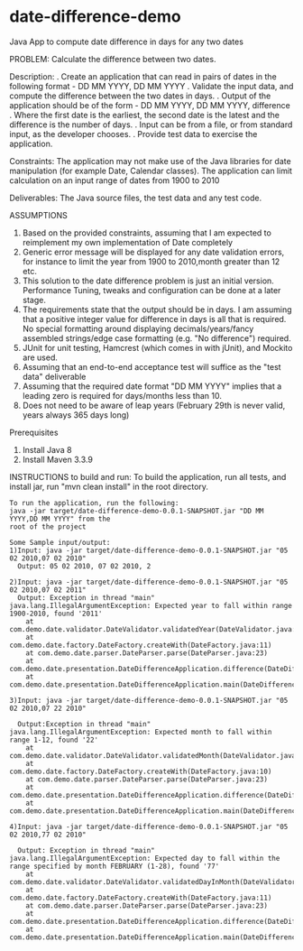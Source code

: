 # date-difference-demo
Java App to compute date difference in days for any two dates

PROBLEM: Calculate the difference between two dates.

Description:
. Create an application that can read in pairs of dates in the following format -
		DD MM YYYY, DD MM YYYY
. Validate the input data, and compute the difference between the two dates in days.
. Output of the application should be of the form -
		DD MM YYYY, DD MM YYYY, difference
. Where the first date is the earliest, the second date is the latest and the difference is the number of days.
. Input can be from a file, or from standard input, as the developer chooses.
. Provide test data to exercise the application.

Constraints:
The application may not make use of the Java libraries for date manipulation (for example Date, Calendar classes).
The application can limit calculation on an input range of dates from 1900 to 2010

Deliverables:
The Java source files, the test data and any test code.


ASSUMPTIONS

1. Based on the provided constraints, assuming that I am expected to reimplement my own implementation of Date completely
2. Generic error message will be displayed for any date validation errors, for instance to limit the year 
from 1900 to 2010,month greater than 12 etc.
3. This solution to the date difference problem is just an initial version. Performance Tuning, tweaks and configuration
can be done at a later stage.
4. The requirements state that the output should be in days. I am assuming that a positive integer value for
difference in days is all that is required. No special formatting around displaying decimals/years/fancy assembled
strings/edge case formatting (e.g. "No difference") required.
5. JUnit for unit testing, Hamcrest (which comes in with jUnit), and Mockito are used.
6. Assuming that an end-to-end acceptance test will suffice as the "test data" deliverable
7. Assuming that the required date format "DD MM YYYY" implies that a leading zero is required for days/months less
than 10.
8. Does not need to be aware of leap years (February 29th is never valid, years always 365 days long)

Prerequisites

1. Install Java 8
2. Install Maven 3.3.9

INSTRUCTIONS to build and run:
    To build the application, run all tests, and install jar, run "mvn clean install" 
    in the root directory.

    To run the application, run the following:
    java -jar target/date-difference-demo-0.0.1-SNAPSHOT.jar "DD MM YYYY,DD MM YYYY" from the 
    root of the project

    Some Sample input/output:
    1)Input: java -jar target/date-difference-demo-0.0.1-SNAPSHOT.jar "05 02 2010,07 02 2010"
      Output: 05 02 2010, 07 02 2010, 2

    2)Input: java -jar target/date-difference-demo-0.0.1-SNAPSHOT.jar "05 02 2010,07 02 2011"
      Output: Exception in thread "main" java.lang.IllegalArgumentException: Expected year to fall within range 1900-2010, found '2011'
        at com.demo.date.validator.DateValidator.validatedYear(DateValidator.java:43)
        at com.demo.date.factory.DateFactory.createWith(DateFactory.java:11)
        at com.demo.date.parser.DateParser.parse(DateParser.java:23)
        at com.demo.date.presentation.DateDifferenceApplication.difference(DateDifferenceApplication.java:30)
        at com.demo.date.presentation.DateDifferenceApplication.main(DateDifferenceApplication.java:17)

    3)Input: java -jar target/date-difference-demo-0.0.1-SNAPSHOT.jar "05 02 2010,07 22 2010"

      Output:Exception in thread "main" java.lang.IllegalArgumentException: Expected month to fall within range 1-12, found '22'
        at com.demo.date.validator.DateValidator.validatedMonth(DateValidator.java:36)
        at com.demo.date.factory.DateFactory.createWith(DateFactory.java:10)
        at com.demo.date.parser.DateParser.parse(DateParser.java:23)
        at com.demo.date.presentation.DateDifferenceApplication.difference(DateDifferenceApplication.java:30)
        at com.demo.date.presentation.DateDifferenceApplication.main(DateDifferenceApplication.java:17)

    4)Input: java -jar target/date-difference-demo-0.0.1-SNAPSHOT.jar "05 02 2010,77 02 2010"

      Output: Exception in thread "main" java.lang.IllegalArgumentException: Expected day to fall within the range specified by month FEBRUARY (1-28), found '77'
        at com.demo.date.validator.DateValidator.validatedDayInMonth(DateValidator.java:28)
        at com.demo.date.factory.DateFactory.createWith(DateFactory.java:11)
        at com.demo.date.parser.DateParser.parse(DateParser.java:23)
        at com.demo.date.presentation.DateDifferenceApplication.difference(DateDifferenceApplication.java:30)
        at com.demo.date.presentation.DateDifferenceApplication.main(DateDifferenceApplication.java:17)
    
